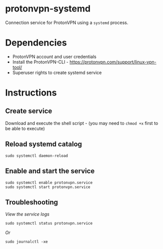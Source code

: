 # protonvpn-systemd
Connection service for ProtonVPN using a `systemd` process.

# Dependencies
* ProtonVPN account and user credentials
* Install the ProtonVPN-CLI - https://protonvpn.com/support/linux-vpn-tool/
* Superuser rights to create systemd service

# Instructions

## Create service
Download and execute the shell script - (you may need to `chmod +x` first to be able to execute)

## Reload systemd catalog
```
sudo systemctl daemon-reload
```
## Enable and start the service
```
sudo systemctl enable protonvpn.service
sudo systemctl start protonvpn.service
```
## Troubleshooting

*View the service logs*
```
sudo systemctl status protonvpn.service
```
*Or*
```
sudo journalctl -xe
```


